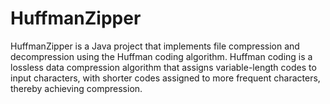 # HuffmanZipper

HuffmanZipper is a Java project that implements file compression and decompression using the Huffman coding algorithm. Huffman coding is a lossless data compression algorithm that assigns variable-length codes to input characters, with shorter codes assigned to more frequent characters, thereby achieving compression.
